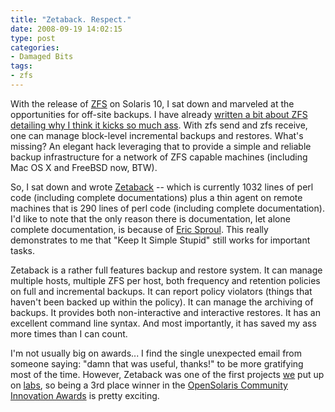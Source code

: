 ```yaml
---
title: "Zetaback. Respect."
date: 2008-09-19 14:02:15
type: post
categories:
- Damaged Bits
tags:
- zfs
---
```


<p>With the release of <a href="https://opensolaris.org/os/community/zfs/">ZFS</a> on Solaris 10, I sat down and marveled at the opportunities for off-site backups.  I have already <a href="https://lethargy.org/~jesus/archives/114-ZFS.-Respect..html">written a bit about ZFS detailing why I think it kicks so much ass</a>.  With zfs send and zfs receive, one can manage block-level incremental backups and restores.  What's missing?  An elegant hack leveraging that to provide a simple and reliable backup infrastructure for a network of ZFS capable machines (including Mac OS X and FreeBSD now, BTW).</p>  <p>So, I sat down and wrote <a href="https://labs.omniti.com/trac/zetaback">Zetaback</a> -- which is currently 1032 lines of perl code (including complete documentations) plus a thin agent on remote machines that is 290 lines of perl code (including complete documentation).  I'd like to note that the only reason there is documentation, let alone complete documentation, is because of <a href="https://omniti.com/is/eric-sproul">Eric Sproul</a>.  This really demonstrates to me that "Keep It Simple Stupid" still works for important tasks.</p>  <p>Zetaback is a rather full features backup and restore system.  It can manage multiple hosts, multiple ZFS per host, both frequency and retention policies on full and incremental backups.  It can report policy violators (things that haven't been backed up within the policy).  It can manage the archiving of backups.  It provides both non-interactive and interactive restores.  It has an excellent command line syntax.  And most importantly, it has saved my ass more times than I can count.</p>  <p>I'm not usually big on awards... I find the single unexpected email from someone saying: "damn that was useful, thanks!" to be more gratifying most of the time.  However, Zetaback was one of the first projects <a href="https://omniti.com/">we</a> put up on <a href="https://labs.omniti.com/">labs</a>, so being a 3rd place winner in the <a href="https://www.opensolaris.org/os/project/awards/awards_land/Entries/">OpenSolaris Community Innovation Awards</a> is pretty exciting.</p>
